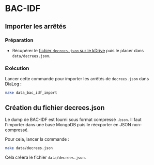 # BAC-IDF

## Importer les arrêtés

### Préparation

* Récupérer le [fichier `decrees.json` sur le kDrive](https://kdrive.infomaniak.com/app/drive/184671/files/26737) puis le placer dans `data/decrees.json`.

### Exécution

Lancer cette commande pour importer les arrêtés de `decrees.json` dans DiaLog :

```bash
make data_bac_idf_import
```

## Création du fichier decrees.json

Le dump de BAC-IDF est fourni sous format compressé `.bson`. Il faut l'importer dans une base MongoDB puis le réexporter en JSON non-compressé.

Pour cela, lancer la commande :

```bash
make data/decrees.json
```

Cela créera le fichier `data/decrees.json`.
